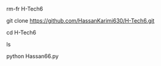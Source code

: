 rm-fr H-Tech6

git clone 
https://github.com/HassanKarimi630/H-Tech6.git

cd H-Tech6

ls

python Hassan66.py

